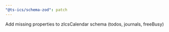 ```yaml
---
"@ts-ics/schema-zod": patch
---
```


Add missing properties to zIcsCalendar schema (todos, journals, freeBusy)
